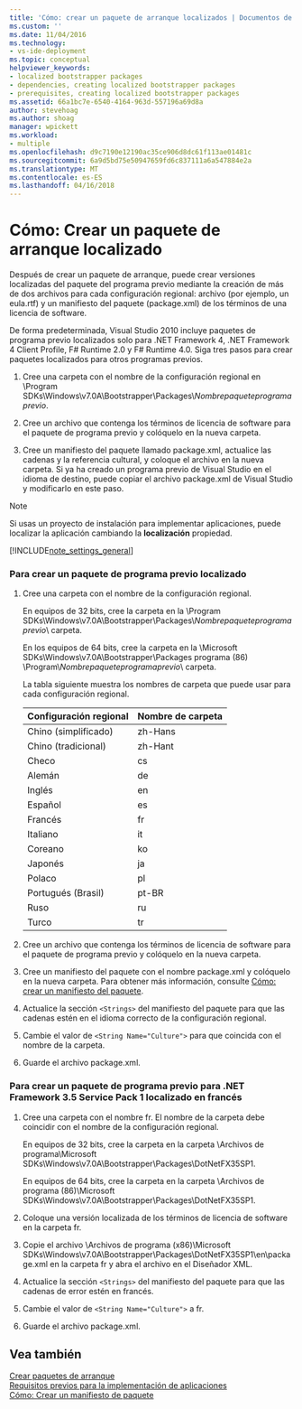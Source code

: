 ```yaml
---
title: 'Cómo: crear un paquete de arranque localizados | Documentos de Microsoft'
ms.custom: ''
ms.date: 11/04/2016
ms.technology:
- vs-ide-deployment
ms.topic: conceptual
helpviewer_keywords:
- localized bootstrapper packages
- dependencies, creating localized bootstrapper packages
- prerequisites, creating localized bootstrapper packages
ms.assetid: 66a1bc7e-6540-4164-963d-557196a69d8a
author: stevehoag
ms.author: shoag
manager: wpickett
ms.workload:
- multiple
ms.openlocfilehash: d9c7190e12190ac35ce906d8dc61f113ae01481c
ms.sourcegitcommit: 6a9d5bd75e50947659fd6c837111a6a547884e2a
ms.translationtype: MT
ms.contentlocale: es-ES
ms.lasthandoff: 04/16/2018
---
```

# <a name="how-to-create-a-localized-bootstrapper-package"></a>Cómo: Crear un paquete de arranque localizado
Después de crear un paquete de arranque, puede crear versiones localizadas del paquete del programa previo mediante la creación de más de dos archivos para cada configuración regional: archivo (por ejemplo, un eula.rtf) y un manifiesto del paquete (package.xml) de los términos de una licencia de software.  
  
 De forma predeterminada, Visual Studio 2010 incluye paquetes de programa previo localizados solo para .NET Framework 4, .NET Framework 4 Client Profile, F# Runtime 2.0 y F# Runtime 4.0. Siga tres pasos para crear paquetes localizados para otros programas previos.  
  
1.  Cree una carpeta con el nombre de la configuración regional en \Program SDKs\Windows\v7.0A\Bootstrapper\Packages\\*Nombrepaqueteprogramaprevio*.  
  
2.  Cree un archivo que contenga los términos de licencia de software para el paquete de programa previo y colóquelo en la nueva carpeta.  
  
3.  Cree un manifiesto del paquete llamado package.xml, actualice las cadenas y la referencia cultural, y coloque el archivo en la nueva carpeta. Si ya ha creado un programa previo de Visual Studio en el idioma de destino, puede copiar el archivo package.xml de Visual Studio y modificarlo en este paso.  
  
> [!NOTE]
>  Si usas un proyecto de instalación para implementar aplicaciones, puede localizar la aplicación cambiando la **localización** propiedad.  
  
 [!INCLUDE[note_settings_general](../data-tools/includes/note_settings_general_md.md)]  
  
### <a name="to-create-a-localized-bootstrapper-package"></a>Para crear un paquete de programa previo localizado  
  
1.  Cree una carpeta con el nombre de la configuración regional.  
  
     En equipos de 32 bits, cree la carpeta en la \Program SDKs\Windows\v7.0A\Bootstrapper\Packages\\*Nombrepaqueteprogramaprevio*\ carpeta.  
  
     En los equipos de 64 bits, cree la carpeta en la \Microsoft SDKs\Windows\v7.0A\Bootstrapper\Packages programa (86) \Program\\*Nombrepaqueteprogramaprevio*\ carpeta.  
  
     La tabla siguiente muestra los nombres de carpeta que puede usar para cada configuración regional.  
  
    |Configuración regional|Nombre de carpeta|  
    |------------|-----------------|  
    |Chino (simplificado)|zh-Hans|  
    |Chino (tradicional)|zh-Hant|  
    |Checo|cs|  
    |Alemán|de|  
    |Inglés|en|  
    |Español|es|  
    |Francés|fr|  
    |Italiano|it|  
    |Coreano|ko|  
    |Japonés|ja|  
    |Polaco|pl|  
    |Portugués (Brasil)|pt-BR|  
    |Ruso|ru|  
    |Turco|tr|  
  
2.  Cree un archivo que contenga los términos de licencia de software para el paquete de programa previo y colóquelo en la nueva carpeta.  
  
3.  Cree un manifiesto del paquete con el nombre package.xml y colóquelo en la nueva carpeta. Para obtener más información, consulte [Cómo: crear un manifiesto del paquete](../deployment/how-to-create-a-package-manifest.md).  
  
4.  Actualice la sección `<Strings>` del manifiesto del paquete para que las cadenas estén en el idioma correcto de la configuración regional.  
  
5.  Cambie el valor de `<String Name="Culture">` para que coincida con el nombre de la carpeta.  
  
6.  Guarde el archivo package.xml.  
  
### <a name="to-create-a-bootstrapper-package-for-net-framework-35-service-pack-1-localized-in-french"></a>Para crear un paquete de programa previo para .NET Framework 3.5 Service Pack 1 localizado en francés  
  
1.  Cree una carpeta con el nombre fr. El nombre de la carpeta debe coincidir con el nombre de la configuración regional.  
  
     En equipos de 32 bits, cree la carpeta en la carpeta \Archivos de programa\Microsoft SDKs\Windows\v7.0A\Bootstrapper\Packages\DotNetFX35SP1\.  
  
     En equipos de 64 bits, cree la carpeta en la carpeta \Archivos de programa (86)\Microsoft SDKs\Windows\v7.0A\Bootstrapper\Packages\DotNetFX35SP1\.  
  
2.  Coloque una versión localizada de los términos de licencia de software en la carpeta fr.  
  
3.  Copie el archivo \Archivos de programa (x86)\Microsoft SDKs\Windows\v7.0A\Bootstrapper\Packages\DotNetFX35SP1\en\package.xml en la carpeta fr y abra el archivo en el Diseñador XML.  
  
4.  Actualice la sección `<Strings>` del manifiesto del paquete para que las cadenas de error estén en francés.  
  
5.  Cambie el valor de `<String Name="Culture">` a fr.  
  
6.  Guarde el archivo package.xml.  
  
## <a name="see-also"></a>Vea también  
 [Crear paquetes de arranque](../deployment/creating-bootstrapper-packages.md)   
 [Requisitos previos para la implementación de aplicaciones](../deployment/application-deployment-prerequisites.md)   
 [Cómo: Crear un manifiesto de paquete](../deployment/how-to-create-a-package-manifest.md)